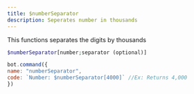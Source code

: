 ```yaml
---
title: $numberSeparator
description: Seperates number in thousands
---
```


This functions separates the digits by thousands

```php
$numberSeparator[number;separator (optional)]
```

```javascript
bot.command({
name: "numberSeparator",
code: `Number: $numberSeparator[4000]` //Ex: Returns 4,000
})
```

